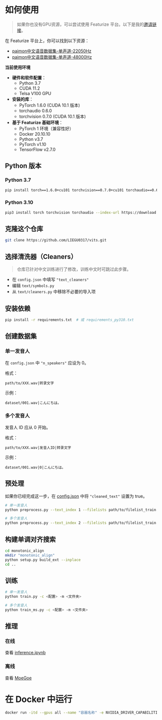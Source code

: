 # 如何使用

> 如果你也没有GPU资源，可以尝试使用 Featurize 平台。以下是我的[邀请链接](https://featurize.cn?s=fd01af08da454204adf7aef8e07caa64)。

在 Featurize 平台上，你可以找到以下资源：
- [paimon中文语音数据集-单声道-22050Hz](https://featurize.cn/datasets/paimon_video)
- [paimon中文语音数据集-单声道-48000Hz](https://featurize.cn/datasets/paimon_audio_v2)

**当前使用环境**

- **硬件和软件配置**：
  - Python 3.7
  - CUDA 11.2
  - Telsa V100 GPU
- **安装的库**：
  - PyTorch 1.6.0 (CUDA 10.1 版本)
  - torchaudio 0.6.0
  - torchvision 0.7.0 (CUDA 10.1 版本)
- **基于 Featurize 基础环境**：
  - PyTorch 1 环境（兼容性好）
  - Docker 20.10.10
  - Python v3.7
  - PyTorch v1.10
  - TensorFlow v2.7.0


## Python 版本

### Python 3.7
```bash
pip install torch==1.6.0+cu101 torchvision==0.7.0+cu101 torchaudio==0.6.0 -f https://download.pytorch.org/whl/torch_stable.html
```

### Python 3.10
```bash
pip3 install torch torchvision torchaudio --index-url https://download.pytorch.org/whl/cu116
```

## 克隆这个仓库

```sh
git clone https://github.com/LIEGU0317/vits.git
```

## 选择清洗器（Cleaners）

> 仓库已针对中文训练进行了修改，训练中文时可跳过此步骤。

- 在 `config.json` 中填写 `"text_cleaners"`
- 编辑 `text/symbols.py`
- 从 `text/cleaners.py` 中移除不必要的导入项

## 安装依赖

```sh
pip install -r requirements.txt  # 或 requirements_py310.txt
```

## 创建数据集

### 单一发音人

在 `config.json` 中 `"n_speakers"` 应设为 0。

格式：
```
path/to/XXX.wav|转录文字
```

示例：
```
dataset/001.wav|こんにちは。
```

### 多个发音人

发音人 ID 应从 0 开始。

格式：
```
path/to/XXX.wav|发音人ID|转录文字
```

示例：
```
dataset/001.wav|0|こんにちは。
```

## 预处理

如果你已经完成这一步，在 [config.json](config_parameters.md) 中将 `"cleaned_text"` 设置为 true。

```sh
# 单一发音人
python preprocess.py --text_index 1 --filelists path/to/filelist_train.txt path/to/filelist_val.txt --text_cleaners chinese_cleaners

# 多个发音人
python preprocess.py --text_index 2 --filelists path/to/filelist_train.txt path/to/filelist_val.txt --text_cleaners chinese_cleaners
```

## 构建单调对齐搜索

```sh
cd monotonic_align
mkdir "monotonic_align"
python setup.py build_ext --inplace
cd ..
```

## 训练

```sh
# 单一发音人
python train.py -c <配置> -m <文件夹>

# 多个发音人
python train_ms.py -c <配置> -m <文件夹>
```

## 推理

### 在线

查看 [inference.ipynb](inference.ipynb)

### 离线

查看 [MoeGoe](https://github.com/CjangCjengh/MoeGoe)

# 在 Docker 中运行

```sh
docker run -itd --gpus all --name "容器名称" -e NVIDIA_DRIVER_CAPABILITIES=compute,utility -e NVIDIA_VISIBLE_DEVICES=all "镜像名称"
```

